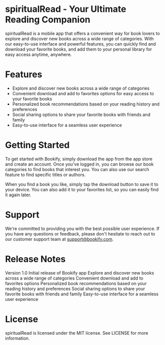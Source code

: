 # spiritualRead - Your Ultimate Reading Companion
spiritualRead is a mobile app that offers a convenient way for book lovers to explore and discover new books across a wide range of categories. With our easy-to-use interface and powerful features, you can quickly find and download your favorite books, and add them to your personal library for easy access anytime, anywhere.

# Features
  - Explore and discover new books across a wide range of categories
  - Convenient download and add to favorites options for easy access to your favorite   books
  - Personalized book recommendations based on your reading history and preferences
  - Social sharing options to share your favorite books with friends and family
  - Easy-to-use interface for a seamless user experience
# Getting Started
To get started with Bookify, simply download the app from the app store and create an account. Once you've logged in, you can browse our book categories to find books that interest you. You can also use our search feature to find specific titles or authors.

When you find a book you like, simply tap the download button to save it to your device. You can also add it to your favorites list, so you can easily find it again later.

# Support
We're committed to providing you with the best possible user experience. If you have any questions or feedback, please don't hesitate to reach out to our customer support team at support@bookify.com.

# Release Notes
Version 1.0
Initial release of Bookify app
Explore and discover new books across a wide range of categories
Convenient download and add to favorites options
Personalized book recommendations based on your reading history and preferences
Social sharing options to share your favorite books with friends and family
Easy-to-use interface for a seamless user experience
# License
spiritualRead is licensed under the MIT license. See LICENSE for more information.
